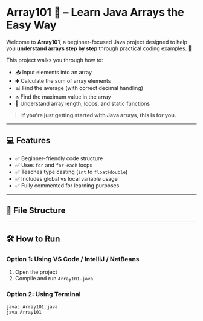 # Array101 🧠 – Learn Java Arrays the Easy Way

Welcome to **Array101**, a beginner-focused Java project designed to help you **understand arrays step by step** through practical coding examples. 🚀

This project walks you through how to:
- 📥 Input elements into an array
- ➕ Calculate the sum of array elements
- 📊 Find the average (with correct decimal handling)
- 🔝 Find the maximum value in the array
- 🧠 Understand array length, loops, and static functions

> **If you're just getting started with Java arrays, this is for you.**

---

## 💻 Features

- ✅ Beginner-friendly code structure
- ✅ Uses `for` and `for-each` loops
- ✅ Teaches type casting (`int` to `float`/`double`)
- ✅ Includes global vs local variable usage
- ✅ Fully commented for learning purposes

---

## 📂 File Structure


---

## 🛠️ How to Run

### Option 1: Using VS Code / IntelliJ / NetBeans
1. Open the project
2. Compile and run `Array101.java`

### Option 2: Using Terminal
```bash
javac Array101.java
java Array101
